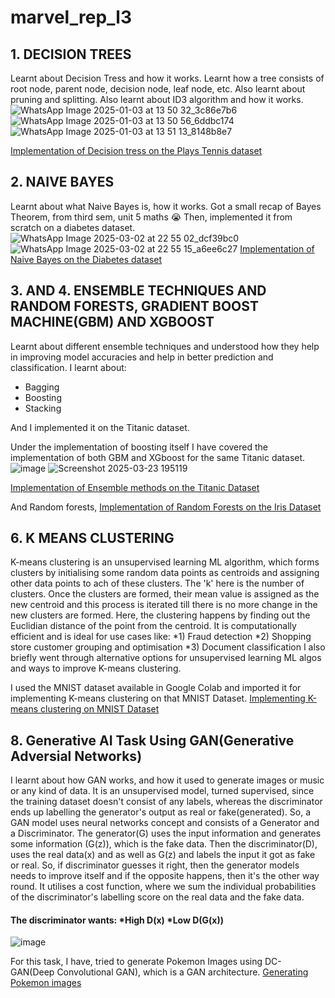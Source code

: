 # marvel_rep_l3

## 1. DECISION TREES

Learnt about Decision Tress and how it works. Learnt how a tree consists of root node, parent node, decision node, leaf node, etc. Also learnt about pruning and splitting. Also learnt about ID3 algorithm and how it works. 
![WhatsApp Image 2025-01-03 at 13 50 32_3c86e7b6](https://github.com/user-attachments/assets/3e7e10d9-6751-43fa-a389-97232501f68e)
![WhatsApp Image 2025-01-03 at 13 50 56_6ddbc174](https://github.com/user-attachments/assets/58438e3f-45a9-4a94-8fde-51d257c4c8cf)
![WhatsApp Image 2025-01-03 at 13 51 13_8148b8e7](https://github.com/user-attachments/assets/60252e99-b28e-45d0-81fd-b3e31a22440f)

[Implementation of Decision tress on the Plays Tennis dataset](https://colab.research.google.com/drive/1o7HnzMapUYYitPdF0pvUFKtXqoDbDW_T?usp=sharing)

## 2. NAIVE BAYES

Learnt about what Naive Bayes is, how it works. Got a small recap of Bayes Theorem, from third sem, unit 5 maths 😭
Then, implemented it from scratch on a diabetes dataset. 
![WhatsApp Image 2025-03-02 at 22 55 02_dcf39bc0](https://github.com/user-attachments/assets/31f04c14-fb2b-443c-b798-7c9b779ad694)
![WhatsApp Image 2025-03-02 at 22 55 15_a6ee6c27](https://github.com/user-attachments/assets/52a9bdd3-0d06-44f7-8742-454c6aaf14c2)
[Implementation of Naive Bayes on the Diabetes dataset](https://colab.research.google.com/drive/1VHYBERsAy4Pb13ZZvaal8t0Pye8-V1P_?usp=sharing)

## 3. AND 4. ENSEMBLE TECHNIQUES AND RANDOM FORESTS, GRADIENT BOOST MACHINE(GBM) AND XGBOOST

Learnt about different ensemble techniques and understood how they help in improving model accuracies and help in better prediction and classification. 
I learnt about:
* Bagging
* Boosting
* Stacking
  
And I implemented it on the Titanic dataset. 

Under the implementation of boosting itself I have covered the implementation of both GBM and XGboost for the same Titanic dataset.
![image](https://github.com/user-attachments/assets/338b89ba-6090-44f1-9b71-121c23f95bf2)
![Screenshot 2025-03-23 195119](https://github.com/user-attachments/assets/d25b05b3-7143-4376-8a9d-ddc99c421b72)

[Implementation of Ensemble methods on the Titanic Dataset](https://colab.research.google.com/drive/1Q2qzXytnvE8rWrXQfxMWgixSbojk9jJ5?usp=sharing)

And Random forests,
[Implementation of Random Forests on the Iris Dataset](https://colab.research.google.com/drive/17G6KJZJ1i7NudinlD5Wfei9tgWkjSLc2?usp=sharing)

## 6. K MEANS CLUSTERING

K-means clustering is an unsupervised learning ML algorithm, which forms clusters by initialising some random data points as centroids and assigning other data points to ach of these clusters. The 'k' here is the number of clusters. Once the clusters are formed, their mean value is assigned as the new centroid and this process is iterated till there is no more change in the new clusters are formed. Here, the clustering happens by finding out the Euclidian distance of the point from the centroid. It is computationally efficient and is ideal for use cases like: *1) Fraud detection *2) Shopping store customer grouping and optimisation *3) Document classification
I also briefly went through alternative options for unsupervised learning ML algos and ways to improve K-means clustering.

I used the MNIST dataset available in Google Colab and imported it for implementing K-means clustering on that MNIST Dataset. 
[Implementing K-means clustering on MNIST Dataset](https://colab.research.google.com/drive/1woO4XHX0A_tkKc1rFbX80vJOVsxYYNzc?usp=sharing)


## 8. Generative AI Task Using GAN(Generative Adversial Networks)

I learnt about how GAN works, and how it used to generate images or music or any kind of data. It is an unsupervised model, turned supervised, since the training dataset doesn't consist of any labels, whereas the discriminator ends up labelling the generator's output as real or fake(generated). So, a GAN model uses neural networks concept and consists of a Generator and a Discriminator. The generator(G) uses the input information and generates some information (G(z)), which is the fake data. Then the discriminator(D), uses the real data(x) and as well as G(z) and labels the input it got as fake or real. So, if discriminator guesses it right, then the generator models needs to improve itself and if the opposite happens, then it's the other way round. It utilises a cost function, where we sum the individual probabilities of the discriminator's labelling score on the real data and the fake data. 
#### The discriminator wants: *High D(x) *Low D(G(x))
![image](https://github.com/user-attachments/assets/8ed690bc-4ecd-4f53-8186-de0c31a471aa)

For this task, I have, tried to generate Pokemon Images using DC-GAN(Deep Convolutional GAN), which is a GAN architecture. 
[Generating Pokemon images](https://colab.research.google.com/drive/1xICH046ZbYIWJ7ebnD1h6XEdmio0Pv_b?usp=sharing)






